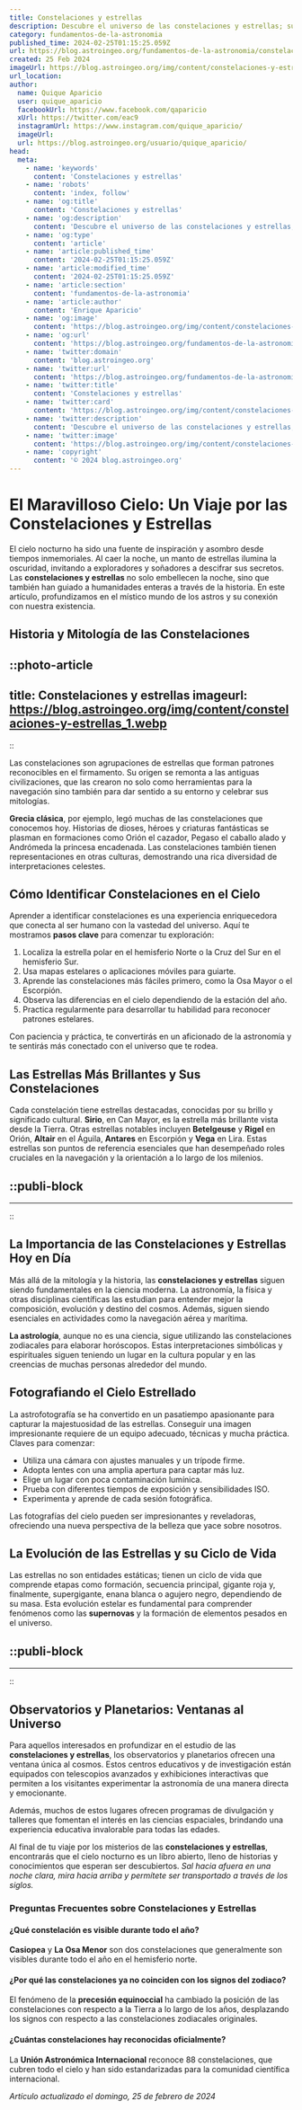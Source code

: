 ```yaml
---
title: Constelaciones y estrellas
description: Descubre el universo de las constelaciones y estrellas; sus mitos, posiciones y cómo identificarlas en el cielo nocturno. Explora con nosotros.
category: fundamentos-de-la-astronomia
published_time: 2024-02-25T01:15:25.059Z
url: https://blog.astroingeo.org/fundamentos-de-la-astronomia/constelaciones-y-estrellas
created: 25 Feb 2024
imageUrl: https://blog.astroingeo.org/img/content/constelaciones-y-estrellas_1.webp
url_location:
author:
  name: Quique Aparicio
  user: quique_aparicio
  facebookUrl: https://www.facebook.com/qaparicio
  xUrl: https://twitter.com/eac9
  instagramUrl: https://www.instagram.com/quique_aparicio/
  imageUrl: 
  url: https://blog.astroingeo.org/usuario/quique_aparicio/
head:
  meta:
    - name: 'keywords'
      content: 'Constelaciones y estrellas'
    - name: 'robots'
      content: 'index, follow'
    - name: 'og:title'
      content: 'Constelaciones y estrellas'
    - name: 'og:description'
      content: 'Descubre el universo de las constelaciones y estrellas; sus mitos, posiciones y cómo identificarlas en el cielo nocturno. Explora con nosotros.'
    - name: 'og:type'
      content: 'article'
    - name: 'article:published_time'
      content: '2024-02-25T01:15:25.059Z'
    - name: 'article:modified_time'
      content: '2024-02-25T01:15:25.059Z'
    - name: 'article:section'
      content: 'fundamentos-de-la-astronomia'
    - name: 'article:author'
      content: 'Enrique Aparicio'
    - name: 'og:image'
      content: 'https://blog.astroingeo.org/img/content/constelaciones-y-estrellas_1.webp'
    - name: 'og:url'
      content: 'https://blog.astroingeo.org/fundamentos-de-la-astronomia/constelaciones-y-estrellas'
    - name: 'twitter:domain'
      content: 'blog.astroingeo.org'
    - name: 'twitter:url'
      content: 'https://blog.astroingeo.org/fundamentos-de-la-astronomia/constelaciones-y-estrellas'
    - name: 'twitter:title'
      content: 'Constelaciones y estrellas'
    - name: 'twitter:card'
      content: 'https://blog.astroingeo.org/img/content/constelaciones-y-estrellas_1.webp'
    - name: 'twitter:description'
      content: 'Descubre el universo de las constelaciones y estrellas; sus mitos, posiciones y cómo identificarlas en el cielo nocturno. Explora con nosotros.'
    - name: 'twitter:image'
      content: 'https://blog.astroingeo.org/img/content/constelaciones-y-estrellas_1.webp'
    - name: 'copyright'
      content: '© 2024 blog.astroingeo.org'
---
```

# El Maravilloso Cielo: Un Viaje por las Constelaciones y Estrellas

El cielo nocturno ha sido una fuente de inspiración y asombro desde tiempos inmemoriales. Al caer la noche, un manto de estrellas ilumina la oscuridad, invitando a exploradores y soñadores a descifrar sus secretos. Las **constelaciones y estrellas** no solo embellecen la noche, sino que también han guiado a humanidades enteras a través de la historia. En este artículo, profundizamos en el místico mundo de los astros y su conexión con nuestra existencia.

## Historia y Mitología de las Constelaciones

::photo-article
---
title: Constelaciones y estrellas
imageurl: https://blog.astroingeo.org/img/content/constelaciones-y-estrellas_1.webp
---
::


Las constelaciones son agrupaciones de estrellas que forman patrones reconocibles en el firmamento. Su origen se remonta a las antiguas civilizaciones, que las crearon no solo como herramientas para la navegación sino también para dar sentido a su entorno y celebrar sus mitologías.

**Grecia clásica**, por ejemplo, legó muchas de las constelaciones que conocemos hoy. Historias de dioses, héroes y criaturas fantásticas se plasman en formaciones como Orión el cazador, Pegaso el caballo alado y Andrómeda la princesa encadenada. Las constelaciones también tienen representaciones en otras culturas, demostrando una rica diversidad de interpretaciones celestes.

## Cómo Identificar Constelaciones en el Cielo
Aprender a identificar constelaciones es una experiencia enriquecedora que conecta al ser humano con la vastedad del universo. Aquí te mostramos **pasos clave** para comenzar tu exploración:

1. Localiza la estrella polar en el hemisferio Norte o la Cruz del Sur en el hemisferio Sur.
2. Usa mapas estelares o aplicaciones móviles para guiarte.
3. Aprende las constelaciones más fáciles primero, como la Osa Mayor o el Escorpión.
4. Observa las diferencias en el cielo dependiendo de la estación del año.
5. Practica regularmente para desarrollar tu habilidad para reconocer patrones estelares.

Con paciencia y práctica, te convertirás en un aficionado de la astronomía y te sentirás más conectado con el universo que te rodea.

## Las Estrellas Más Brillantes y Sus Constelaciones
Cada constelación tiene estrellas destacadas, conocidas por su brillo y significado cultural. **Sirio**, en Can Mayor, es la estrella más brillante vista desde la Tierra. Otras estrellas notables incluyen **Betelgeuse** y **Rigel** en Orión, **Altair** en el Águila, **Antares** en Escorpión y **Vega** en Lira. Estas estrellas son puntos de referencia esenciales que han desempeñado roles cruciales en la navegación y la orientación a lo largo de los milenios.


  ::publi-block
  ---
  ---
  ::
  
  
## La Importancia de las Constelaciones y Estrellas Hoy en Día
Más allá de la mitología y la historia, las **constelaciones y estrellas** siguen siendo fundamentales en la ciencia moderna. La astronomía, la física y otras disciplinas científicas las estudian para entender mejor la composición, evolución y destino del cosmos. Además, siguen siendo esenciales en actividades como la navegación aérea y marítima.

**La astrología**, aunque no es una ciencia, sigue utilizando las constelaciones zodiacales para elaborar horóscopos. Estas interpretaciones simbólicas y espirituales siguen teniendo un lugar en la cultura popular y en las creencias de muchas personas alrededor del mundo.

## Fotografiando el Cielo Estrellado
La astrofotografía se ha convertido en un pasatiempo apasionante para capturar la majestuosidad de las estrellas. Conseguir una imagen impresionante requiere de un equipo adecuado, técnicas y mucha práctica. Claves para comenzar:

- Utiliza una cámara con ajustes manuales y un trípode firme.
- Adopta lentes con una amplia apertura para captar más luz.
- Elige un lugar con poca contaminación lumínica.
- Prueba con diferentes tiempos de exposición y sensibilidades ISO.
- Experimenta y aprende de cada sesión fotográfica.

Las fotografías del cielo pueden ser impresionantes y reveladoras, ofreciendo una nueva perspectiva de la belleza que yace sobre nosotros.

## La Evolución de las Estrellas y su Ciclo de Vida
Las estrellas no son entidades estáticas; tienen un ciclo de vida que comprende etapas como formación, secuencia principal, gigante roja y, finalmente, supergigante, enana blanca o agujero negro, dependiendo de su masa. Esta evolución estelar es fundamental para comprender fenómenos como las **supernovas** y la formación de elementos pesados en el universo.


  ::publi-block
  ---
  ---
  ::
  
  
## Observatorios y Planetarios: Ventanas al Universo
Para aquellos interesados en profundizar en el estudio de las **constelaciones y estrellas**, los observatorios y planetarios ofrecen una ventana única al cosmos. Estos centros educativos y de investigación están equipados con telescopios avanzados y exhibiciones interactivas que permiten a los visitantes experimentar la astronomía de una manera directa y emocionante.

Además, muchos de estos lugares ofrecen programas de divulgación y talleres que fomentan el interés en las ciencias espaciales, brindando una experiencia educativa invalorable para todas las edades.

Al final de tu viaje por los misterios de las **constelaciones y estrellas**, encontrarás que el cielo nocturno es un libro abierto, lleno de historias y conocimientos que esperan ser descubiertos. *Sal hacia afuera en una noche clara, mira hacia arriba y permítete ser transportado a través de los siglos.*

### Preguntas Frecuentes sobre Constelaciones y Estrellas

#### ¿Qué constelación es visible durante todo el año?
**Casiopea** y **La Osa Menor** son dos constelaciones que generalmente son visibles durante todo el año en el hemisferio norte.

#### ¿Por qué las constelaciones ya no coinciden con los signos del zodiaco?
El fenómeno de la **precesión equinoccial** ha cambiado la posición de las constelaciones con respecto a la Tierra a lo largo de los años, desplazando los signos con respecto a las constelaciones zodiacales originales.

#### ¿Cuántas constelaciones hay reconocidas oficialmente?
La **Unión Astronómica Internacional** reconoce 88 constelaciones, que cubren todo el cielo y han sido estandarizadas para la comunidad científica internacional.

_Artículo actualizado el domingo, 25 de febrero de 2024_